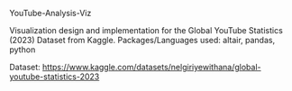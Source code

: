 YouTube-Analysis-Viz

Visualization design and implementation for the Global YouTube Statistics (2023) Dataset from Kaggle. Packages/Languages used: altair, pandas, python

Dataset: 
https://www.kaggle.com/datasets/nelgiriyewithana/global-youtube-statistics-2023
